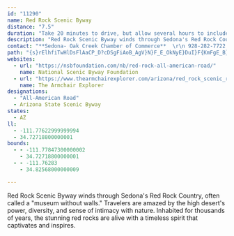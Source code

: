 ```yaml
---
id: "11290"
name: Red Rock Scenic Byway
distance: "7.5"
duration: "Take 20 minutes to drive, but allow several hours to include all activities along the byway."
description: "Red Rock Scenic Byway winds through Sedona's Red Rock Country, often called a \"museum without walls.\" Travelers are amazed by the high desert's power, diversity, and sense of intimacy with nature. Inhabited for thousands of years, the stunning red rocks are alive with a timeless spirit that captivates and inspires."
contact: "**Sedona- Oak Creek Chamber of Commerce**  \r\n 928-282-7722  \r\n [Send E-mail](mailto:admin@sedonachamber.com )  \r\n\r\n**Red Rock Scenic Byway**                                 \r\n[Send E-mail](mailto: info@redrockscencibyway.com )"
path: "{s}rElhfiTwHlDsFlAaCP_D?cDSgFiAoB_AgV}N}F_E_OkNyE}DuI}F{KmFgE_B}JsCmDq@_NgBKKcRyAeA?wE\\}C~@kInEsC`AsDb@cA?eCSaWwEcGoAwHkAeTsDuB[UGAEACCKECA?CAMCC?IBEDQ@I?IAkEs@}Du@kDg@{BO]BQ?KAUEEIMGI?C@C@A@CBCDm@?s@@iA?gHJ]EEGAEECCACAE?A?E@CBCDCD}IBwZEuC@}A@qDBOAWEA??ACGCCEEICC?C@C@C@?@C@CDCBu@BgF?qAH]Lw@Nw@RmDjAmH|BkGrBaE~AqBlAgNzKk@VqBt@k@Ly@LmBFw@?_AIoAOqA]eC{@aASoAUu@C}@?iFVuBJeA@iAE{@O_A[m@[gAu@wFgFgBcBwAqAu@]q@S[AMAk@@a@F]H]Po@`@w@f@a@VoAd@uAd@oNbEo@VgAz@u@t@i@z@a@z@Y~@g@xBeCdMc@jAa@p@c@`@UPSLo@Xy@J{DFmAJg@L]Lc@R[R}@x@kDtDy@`A[d@Yh@Uf@_@fAa@zAa@xAYz@Y~@Uh@]j@U\\]b@a@b@aAx@w@b@y@\\WJ"
websites:
  - url: "https://nsbfoundation.com/nb/red-rock-all-american-road/"
    name: National Scenic Byway Foundation
  - url: "https://www.thearmchairexplorer.com/arizona/red_rock_scenic_road.php"
    name: The Armchair Explorer
designations:
  - "All-American Road"
  - Arizona State Scenic Byway
states:
  - AZ
ll:
  - -111.77622999999994
  - 34.72718800000001
bounds:
  - - -111.77847300000002
    - 34.72718800000001
  - - -111.76283
    - 34.82568000000009

---
```


Red Rock Scenic Byway winds through Sedona's Red Rock Country, often called a "museum without walls." Travelers are amazed by the high desert's power, diversity, and sense of intimacy with nature. Inhabited for thousands of years, the stunning red rocks are alive with a timeless spirit that captivates and inspires.
